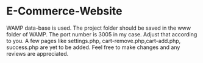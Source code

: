 # E-Commerce-Website
 WAMP data-base is used. The project folder should be saved in the www folder of WAMP.
 The port number is 3005 in my case. Adjust that according to you.
 A few pages like settings.php, cart-remove.php,cart-add.php, success.php are yet to be added.
 Feel free to make changes and any reviews are appreciated.
